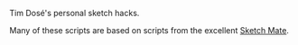 Tim Dosé's personal sketch hacks.

Many of these scripts are based on scripts from the excellent [Sketch Mate](https://github.com/getflourish/Sketch-Mate).